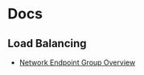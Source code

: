 # Docs

## Load Balancing
- [Network Endpoint Group Overview](https://cloud.google.com/load-balancing/docs/negs)


